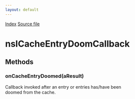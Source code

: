```yaml
---
layout: default
---
```

<div id='links'><a href="../index.html">Index</a>
<a href="http://dxr.mozilla.org/mozilla-central/source/netwerk/cache2/nsICacheEntryDoomCallback.idl">Source file</a>
</div>

# nsICacheEntryDoomCallback #

## Methods ##

### onCacheEntryDoomed(aResult) ###
  
Callback invoked after an entry or entries has/have been  
doomed from the cache.  
  
